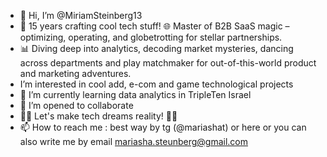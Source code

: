 - 👋 Hi, I’m @MiriamSteinberg13
- 🚀 15 years crafting cool tech stuff! 🌐 Master of B2B SaaS magic – optimizing, operating, and globetrotting for stellar partnerships.
- 📊 Diving deep into analytics, decoding market mysteries, dancing across departments and play matchmaker for out-of-this-world product and marketing adventures.
- I’m interested in cool add, e-com and game technological projects
- 🌱 I’m currently learning data analytics in TripleTen Israel
- 💞️ I’m opened to collaborate
- 🚀✨ Let's make tech dreams reality! 🚀✨
- 📫 How to reach me : best way by tg (@mariashat) or here or you can also write me by email mariasha.steunberg@gmail.com

<!---
MiriamSteinberg13/MiriamSteinberg13 is a ✨ special ✨ repository because its `README.md` (this file) appears on your GitHub profile.
You can click the Preview link to take a look at your changes.
--->
